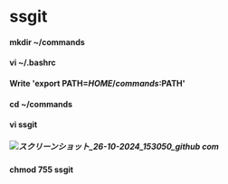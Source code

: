 # ssgit #
 
#### mkdir ~/commands ####
#### vi ~/.bashrc ####
#### Write 'export PATH=$HOME/commands:$PATH' ####
#### cd ~/commands ####
#### vi ssgit ####
##### ![スクリーンショット_26-10-2024_153050_github com](https://github.com/user-attachments/assets/635d777b-2d2c-4e53-8373-be778ed6bf8e)
 #####
#### chmod 755 ssgit ####
